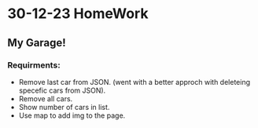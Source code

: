 # 30-12-23 HomeWork
## My Garage!
### Requirments:
- Remove last car from JSON. (went with a better approch with deleteing specefic cars from JSON).
- Remove all cars.
- Show number of cars in list.
- Use map to add img to the page.


